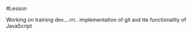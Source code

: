 #Lesson

Working on training dev....rrr.. implementation of git avd tte functionality of JavaScript 
